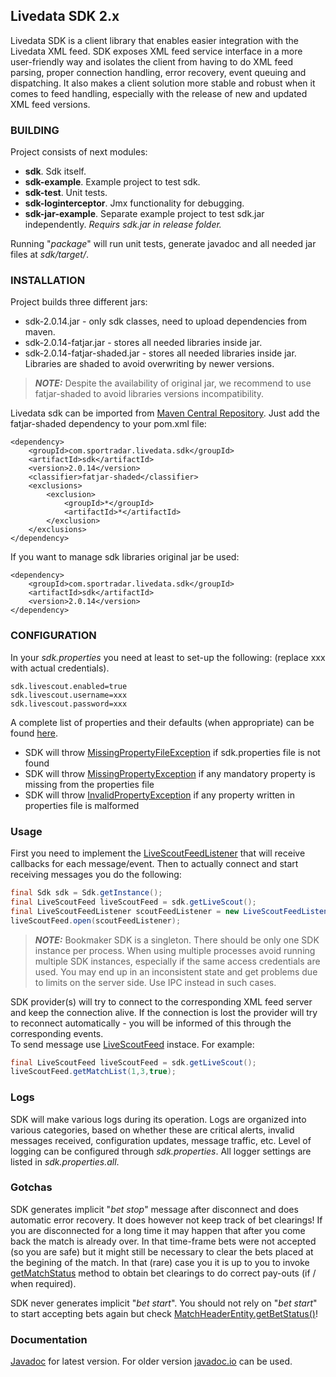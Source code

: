 Livedata SDK 2.x
----------------
Livedata SDK is a client library that enables easier integration with the Livedata XML feed. SDK exposes XML feed service interface in a more user-friendly way and isolates the client from having to do XML feed parsing, proper connection handling, error recovery, event queuing and dispatching. It also makes a client solution more stable and robust when it comes to feed handling, especially with the release of new and updated XML feed versions.

### BUILDING
Project consists of next modules:
- **sdk**. Sdk itself.
- **sdk-example**. Example project to test sdk.
- **sdk-test**. Unit tests.
- **sdk-loginterceptor**. Jmx functionality for debugging.
- **sdk-jar-example**. Separate example project to test sdk.jar independently. _Requirs sdk.jar in release folder._

Running "_package_" will run unit tests, generate javadoc and all needed jar files at _sdk/target/_.

### INSTALLATION
Project builds three different jars:
* sdk-2.0.14.jar - only sdk classes, need to upload dependencies from maven.
* sdk-2.0.14-fatjar.jar - stores all needed libraries inside jar.
* sdk-2.0.14-fatjar-shaded.jar - stores all needed libraries inside jar. Libraries are shaded to avoid overwriting by newer versions.
> **_NOTE:_**	Despite the availability of original jar, we recommend to use fatjar-shaded to avoid libraries versions incompatibility.

Livedata sdk can be imported from [Maven Central Repository](https://mvnrepository.com/artifact/com.sportradar.livedata.sdk/sdk).
Just add the fatjar-shaded dependency to your pom.xml file:
```
<dependency>
    <groupId>com.sportradar.livedata.sdk</groupId>
    <artifactId>sdk</artifactId>
    <version>2.0.14</version>
    <classifier>fatjar-shaded</classifier>
    <exclusions>
        <exclusion>
            <groupId>*</groupId>
            <artifactId>*</artifactId>
        </exclusion>
    </exclusions>
</dependency>
```
If you want to manage sdk libraries original jar be used:
```
<dependency>
    <groupId>com.sportradar.livedata.sdk</groupId>
    <artifactId>sdk</artifactId>
    <version>2.0.14</version>
</dependency>
```

### CONFIGURATION
In your _sdk.properties_ you need at least to set-up the following: (replace xxx with actual credentials).
```
sdk.livescout.enabled=true
sdk.livescout.username=xxx
sdk.livescout.password=xxx
```
A complete list of properties and their defaults (when appropriate) can be found [here](https://github.com/sportradar/LivedataSdkJava/blob/main/sdk-example/src/main/resources/sdk.properties.all).
- SDK will throw [MissingPropertyFileException](https://sportradar.github.io/LivedataSdkJava/com/sportradar/livedata/sdk/common/exceptions/MissingPropertyFileException.html) if sdk.properties file is not found
- SDK will throw [MissingPropertyException](https://sportradar.github.io/LivedataSdkJava/com/sportradar/livedata/sdk/common/exceptions/MissingPropertyException.html) if any mandatory property is missing from the properties file
- SDK will throw [InvalidPropertyException](https://sportradar.github.io/LivedataSdkJava/com/sportradar/livedata/sdk/common/exceptions/InvalidPropertyException.html) if any property written in properties file is malformed

### Usage
First you need to implement the [LiveScoutFeedListener](https://sportradar.github.io/LivedataSdkJava/com/sportradar/livedata/sdk/feed/livescout/interfaces/LiveScoutFeedListener.html) that will receive callbacks for each message/event.
Then to actually connect and start receiving messages you do the following:
```java
final Sdk sdk = Sdk.getInstance();
final LiveScoutFeed liveScoutFeed = sdk.getLiveScout();
final LiveScoutFeedListener scoutFeedListener = new LiveScoutFeedListenerImpl();
liveScoutFeed.open(scoutFeedListener);
```
> **_NOTE:_**  Bookmaker SDK is a singleton. There should be only one SDK instance per process. When using multiple processes avoid running multiple SDK instances, especially if the same access credentials are used. You may end up in an inconsistent state and get problems due to limits on the server side. Use IPC instead in such cases.

SDK provider(s) will try to connect to the corresponding XML feed server and keep the connection alive. If the connection is lost the provider will try to reconnect automatically - you will be informed of this through the corresponding events.
<br>To send message use [LiveScoutFeed](https://sportradar.github.io/LivedataSdkJava/com/sportradar/livedata/sdk/feed/livescout/interfaces/LiveScoutFeed.html) instace. For example:
```java
final LiveScoutFeed liveScoutFeed = sdk.getLiveScout();
liveScoutFeed.getMatchList(1,3,true);
```
### Logs
SDK will make various logs during its operation. Logs are organized into various categories, based on whether these are critical alerts, invalid messages received, configuration updates, message traffic, etc. Level of logging can be configured through _sdk.properties_. All logger settings are listed in _sdk.properties.all_.
### Gotchas
SDK generates implicit "*bet stop*" message after disconnect and does automatic error recovery. It does however not keep track of bet clearings!
If you are disconnected for a long time it may happen that after you come back the match is already over. In that time-frame bets were not accepted (so you are safe) but it might still be necessary to clear the bets placed at the begining of the match. In that (rare) case you it is up to you to invoke [getMatchStatus](https://sportradar.github.io/LivedataSdkJava/com/sportradar/livedata/sdk/feed/livescout/entities/MatchUpdateEntity.html#getMatchStatus()) method to obtain bet clearings to do correct pay-outs (if / when required).

<!--If match is suspended or cancelled you will receive onMetaInfoReceived and see the change periodically in onAliveReceived as AliveEntity.getEventHeaders().getStatus(),
but again you can be disconnected too long and miss that. So same logic as before applies, you need to be sure to do some sort of "garbage-collection" and delete stale matches.-->

SDK never generates implicit "_bet start_". You should not rely on "_bet start_" to start accepting bets again but check [MatchHeaderEntity.getBetStatus()](https://sportradar.github.io/LivedataSdkJava/com/sportradar/livedata/sdk/feed/livescout/entities/MatchHeaderEntity.html#getBetStatus())!

### Documentation
[Javadoc](https://sportradar.github.io/LivedataSdkJava/) for latest version. For older version [javadoc.io](https://javadoc.io/) can be used.
